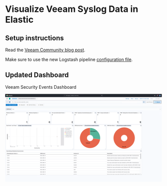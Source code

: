 # Visualize Veeam Syslog Data in Elastic

## Setup instructions
Read the [Veeam Community blog post](https://community.veeam.com/blogs-and-podcasts-57/visualize-veeam-syslog-data-in-elastic-7837?tid=7837&fid=57).

Make sure to use the new Logstash pipeline [configuration file](https://github.com/yetanothermightytool/logstash-veeam-syslog/blob/main/README.md).

## Updated Dashboard
Veeam Security Events Dashboard

![alt text](https://github.com/yetanothermightytool/powershell/blob/master/vbr/syslog/elk-with-veeam-one/pictures/elk-security-dashboard-vone.png)
